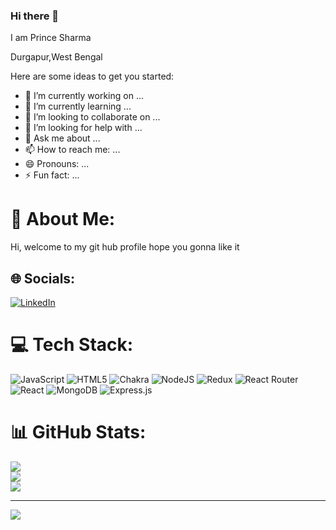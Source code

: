### Hi there 👋
I am Prince Sharma
<!-- <-- hvgh --> 
Durgapur,West Bengal
<!-- **i-m-prince/i-m-prince** is a ✨ _special_ ✨ repository because its `README.md` (this file) appears on your GitHub profile. -->

Here are some ideas to get you started:

- 🔭 I’m currently working on ...
- 🌱 I’m currently learning ...
- 👯 I’m looking to collaborate on ...
- 🤔 I’m looking for help with ...
- 💬 Ask me about ...
- 📫 How to reach me: ...
- 😄 Pronouns: ...
- ⚡ Fun fact: ...

# 💫 About Me:
Hi, welcome to my git hub profile hope you gonna like it


## 🌐 Socials:
<!-- [![Instagram](https://img.shields.io/badge/Instagram-%23E4405F.svg?logo=Instagram&logoColor=white)](https://instagram.com/i._.m_prince)  -->
 [![LinkedIn](https://img.shields.io/badge/LinkedIn-%230077B5.svg?logo=linkedin&logoColor=white)](https://linkedin.com/in/PrinceSharma) 

# 💻 Tech Stack:
![JavaScript](https://img.shields.io/badge/javascript-%23323330.svg?style=for-the-badge&logo=javascript&logoColor=%23F7DF1E) ![HTML5](https://img.shields.io/badge/html5-%23E34F26.svg?style=for-the-badge&logo=html5&logoColor=white) ![Chakra](https://img.shields.io/badge/chakra-%234ED1C5.svg?style=for-the-badge&logo=chakraui&logoColor=white) ![NodeJS](https://img.shields.io/badge/node.js-6DA55F?style=for-the-badge&logo=node.js&logoColor=white) ![Redux](https://img.shields.io/badge/redux-%23593d88.svg?style=for-the-badge&logo=redux&logoColor=white) ![React Router](https://img.shields.io/badge/React_Router-CA4245?style=for-the-badge&logo=react-router&logoColor=white) ![React](https://img.shields.io/badge/react-%2320232a.svg?style=for-the-badge&logo=react&logoColor=%2361DAFB) ![MongoDB](https://img.shields.io/badge/MongoDB-%234ea94b.svg?style=for-the-badge&logo=mongodb&logoColor=white) ![Express.js](https://img.shields.io/badge/express.js-%23404d59.svg?style=for-the-badge&logo=express&logoColor=%2361DAFB)
# 📊 GitHub Stats:
![](https://github-readme-stats.vercel.app/api?username=i-m-prince&theme=dark&hide_border=false&include_all_commits=true&count_private=true)<br/>
![](https://github-readme-streak-stats.herokuapp.com/?user=i-m-prince&theme=dark&hide_border=false)<br/>
![](https://github-readme-stats.vercel.app/api/top-langs/?username=i-m-prince&theme=dark&hide_border=false&include_all_commits=true&count_private=true&layout=compact)

---
[![](https://visitcount.itsvg.in/api?id=i-m-prince&icon=0&color=1)](https://visitcount.itsvg.in)

<!-- Proudly created with GPRM ( https://gprm.itsvg.in ) -->
